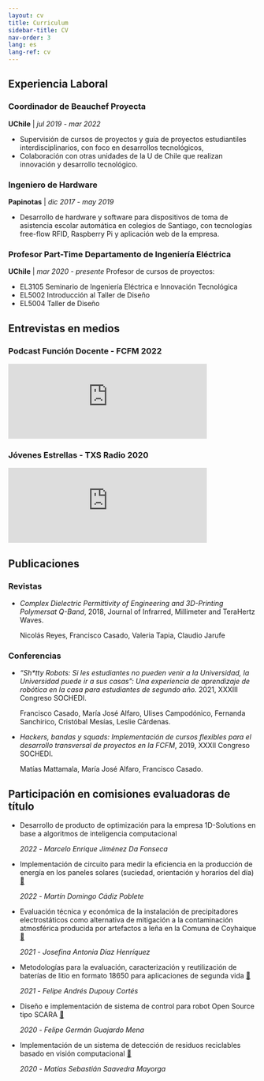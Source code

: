 ```yaml
---
layout: cv
title: Curriculum
sidebar-title: CV
nav-order: 3
lang: es
lang-ref: cv
---
```




## Experiencia Laboral
### Coordinador de Beauchef Proyecta
**UChile** | *jul 2019 - mar 2022*

- Supervisión de cursos de proyectos y guía de proyectos estudiantiles interdisciplinarios, con foco en desarrollos tecnológicos,
- Colaboración con otras unidades de la U de Chile que
realizan innovación y desarrollo tecnológico.

### Ingeniero de Hardware
**Papinotas** | *dic 2017 - may 2019*
- Desarrollo de hardware y software para dispositivos de
toma de asistencia escolar automática en colegios de
Santiago, con tecnologías free-flow RFID, Raspberry Pi y
aplicación web de la empresa.


### Profesor Part-Time Departamento de Ingeniería Eléctrica
**UChile** | *mar 2020 - presente*
Profesor de cursos de proyectos:
- EL3105 Seminario de Ingeniería Eléctrica e Innovación Tecnológica
- EL5002 Introducción al Taller de Diseño
- EL5004 Taller de Diseño

## Entrevistas en medios



### Podcast Función Docente - FCFM 2022
<iframe id="funcion-docente" src="https://open.spotify.com/embed/episode/2RzIsVlOLA3azDH2BrpjrA?utm_source=generator" width="80%" height="152" frameBorder="0" allowfullscreen="" allow="autoplay; clipboard-write; encrypted-media; fullscreen; picture-in-picture"></iframe>

### Jóvenes Estrellas - TXS Radio 2020
<iframe id="jovenes-estrellas" src="https://open.spotify.com/embed/episode/41tBf0KclYmQpq7Q0GyJQQ?utm_source=generator&theme=0" width="80%" height="152" frameBorder="0" allowfullscreen="" allow="autoplay; clipboard-write; encrypted-media; fullscreen; picture-in-picture"></iframe>


## Publicaciones 

### Revistas
- *Complex Dielectric Permittivity of Engineering and 3D-Printing Polymersat Q-Band*, 2018, Journal of Infrarred, Millimeter and TeraHertz Waves.
  
  Nicolás Reyes, Francisco Casado, Valeria Tapia, Claudio Jarufe

### Conferencias

- *“Sh\*tty Robots: Si les estudiantes no pueden venir a la Universidad, la Universidad puede ir a sus casas”: Una experiencia de aprendizaje de robótica en la casa para estudiantes de segundo año.* 2021, XXXIII Congreso SOCHEDI.
  
  Francisco Casado, María José Alfaro, Ulises Campodónico, Fernanda Sanchirico, Cristóbal Mesías, Leslie Cárdenas.
  
- *Hackers, bandas y squads: Implementación de cursos flexibles para el desarrollo transversal de proyectos en la FCFM*, 2019, XXXII Congreso SOCHEDI.
  
  Matías Mattamala, María José Alfaro, Francisco Casado.
  


## Participación en comisiones evaluadoras de título

- Desarrollo de producto de optimización para la empresa 1D-Solutions en base a algoritmos de inteligencia computacional  
  
  *2022* - *Marcelo Enrique Jiménez Da Fonseca*
  
- Implementación de circuito para medir la eficiencia en la producción de energía en los paneles solares (suciedad, orientación y horarios del día) [:link:](https://repositorio.uchile.cl/handle/2250/184907)  
  
  *2022* - *Martín Domingo Cádiz Poblete*

- Evaluación técnica y económica de la instalación de precipitadores electrostáticos como alternativa de mitigación a la contaminación atmosférica producida por artefactos a leña en la Comuna de Coyhaique [:link:](https://repositorio.uchile.cl/handle/2250/181770)
  
  *2021* - *Josefina Antonia Díaz Henríquez*
  
- Metodologías para la evaluación, caracterización y reutilización de baterías de litio en formato 18650 para aplicaciones de segunda vida [:link:](https://repositorio.uchile.cl/handle/2250/180038)
  
  *2021* - *Felipe Andrés Dupouy Cortés*

- Diseño e implementación de sistema de control para robot Open Source tipo SCARA [:link:](https://repositorio.uchile.cl/handle/2250/177346)
  
  *2020* - *Felipe Germán Guajardo Mena*
  
- Implementación de un sistema de detección de residuos reciclables basado en visión computacional [:link:](https://repositorio.uchile.cl/handle/2250/178007)
  
  *2020* - *Matías Sebastián Saavedra Mayorga*
